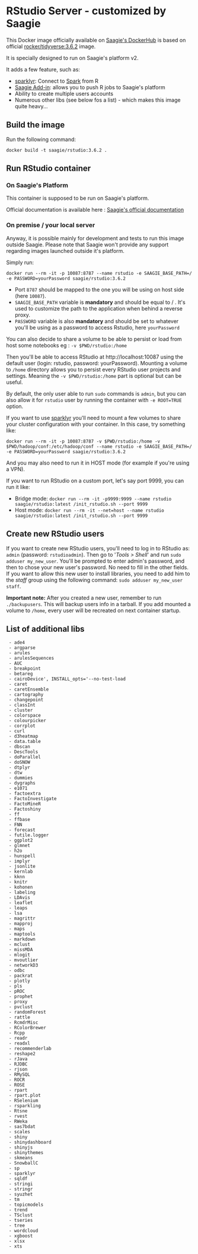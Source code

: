 # RStudio Server - customized by Saagie

This Docker image officially available on [Saagie's DockerHub](https://hub.docker.com/r/saagie/rstudio) is based on official [rocker/tidyverse:3.6.2](https://hub.docker.com/r/rocker/tidyverse/) image.

It is specially designed to run on Saagie's platform v2.

It adds a few feature, such as:
* [sparklyr](https://spark.rstudio.com/index.html): Connect to [Spark](http://spark.apache.org/) from R
* [Saagie Add-in](https://github.com/saagie/rstudio-saagie-addin): allows you to push R jobs to Saagie's platform
* Ability to create multiple users accounts
* Numerous other libs (see below fos a list) - which makes this image quite heavy...

## Build the image

Run the following command:
```
docker build -t saagie/rstudio:3.6.2 .
```
     
## Run RStudio container

### On Saagie's Platform 

This container is supposed to be run on Saagie's platform.

Official documentation is available here : [Saagie's official documentation](https://docs.saagie.io/product/latest/sdk/index.html)

### On premise / your local server

Anyway, it is possible mainly for development and tests to run this image outside Saagie.
Please note that Saagie won't provide any support regarding images launched outside it's platform.

Simply run: 
```
docker run --rm -it -p 10087:8787 --name rstudio -e SAAGIE_BASE_PATH=/ -e PASSWORD=yourPassword saagie/rstudio:3.6.2
```

 - Port `8787` should be mapped to the one you will be using on host side (here `10087`).
 - `SAAGIE_BASE_PATH` variable is **mandatory** and should be equal to / . It's used to customize the path to the application when behind a reverse proxy.
 - `PASSWORD` variable is also **mandatory** and should be set to whatever you'll be using as a password to access Rstudio, here `yourPassword`

You can also decide to share a volume to be able to persist or load from host some notebooks eg :
  `-v $PWD/rstudio:/home`

Then you'll be able to access RStudio at http://localhost:10087 using the default user (login: rstudio, password: yourPassword).
Mounting a volume to `/home` directory allows you to persist every RStudio user projects and settings. Meaning the `-v $PWD/rstudio:/home` part is optional but can be useful.

By default, the only user able to run `sudo` commands is `admin`, but you can also allow it for `rstudio` user by running the container with `-e ROOT=TRUE` option.

If you want to use [sparklyr](https://spark.rstudio.com/index.html) you'll need to mount a few volumes to share your cluster configuration with your container.
In this case, try something like:
```
docker run --rm -it -p 10087:8787 -v $PWD/rstudio:/home -v $PWD/hadoop/conf:/etc/hadoop/conf --name rstudio -e SAAGIE_BASE_PATH=/ -e PASSWORD=yourPassword saagie/rstudio:3.6.2
```
And you may also need to run it in HOST mode (for example if you're using a VPN).

If you want to run RStudio on a custom port, let's say port 9999, you can run it like:
* Bridge mode: `docker run --rm -it -p9999:9999 --name rstudio saagie/rstudio:latest /init_rstudio.sh --port 9999`
* Host mode: `docker run --rm -it --net=host --name rstudio saagie/rstudio:latest /init_rstudio.sh --port 9999`

## Create new RStudio users

If you want to create new RStudio users, you'll need to log in to RStudio as: `admin` (password: `rstudioadmin`).
Then go to '*Tools > Shell*' and run `sudo adduser my_new_user`.
You'll be prompted to enter admin's password, and then to chose your new user's password. No need to fill in the other fields.
If you want to allow this new user to install libraries, you need to add him to the *staff* group using the following command: `sudo adduser my_new_user staff`.

**Important note:** After you created a new user, remember to run `./backupusers`. This will backup users info in a tarball. If you add mounted a volume to `/home`, every user will be recreated on next container startup.

## List of additional libs 

     - ade4
     - argparse
     - arules
     - arulesSequences
     - AUC
     - breakpoint
     - betareg
     - cairoDevice', INSTALL_opts='--no-test-load
     - caret
     - caretEnsemble
     - cartography
     - changepoint
     - classInt
     - cluster
     - colorspace
     - colourpicker
     - corrplot
     - curl
     - d3heatmap
     - data.table
     - dbscan
     - DescTools
     - doParallel
     - doSNOW
     - dtplyr
     - dtw
     - dummies
     - dygraphs
     - e1071
     - factoextra
     - FactoInvestigate
     - FactoMineR
     - Factoshiny
     - ff
     - ffbase
     - FNN
     - forecast
     - futile.logger
     - ggplot2
     - glmnet
     - h2o
     - hunspell
     - implyr
     - jsonlite
     - kernlab
     - kknn
     - knitr
     - kohonen
     - labeling
     - LDAvis
     - leaflet
     - leaps
     - lsa
     - magrittr
     - mapproj
     - maps
     - maptools
     - markdown
     - mclust
     - missMDA
     - mlogit
     - mvoutlier
     - networkD3
     - odbc
     - packrat
     - plotly
     - pls
     - pROC
     - prophet
     - proxy
     - pvclust
     - randomForest
     - rattle
     - RcmdrMisc
     - RColorBrewer
     - Rcpp
     - readr
     - readxl
     - recommenderlab
     - reshape2
     - rJava
     - RJDBC
     - rjson
     - RMySQL
     - ROCR
     - ROSE
     - rpart
     - rpart.plot
     - RSelenium
     - rsparkling
     - Rtsne
     - rvest
     - RWeka
     - sas7bdat
     - scales
     - shiny
     - shinydashboard
     - shinyjs
     - shinythemes
     - skmeans
     - SnowballC
     - sp
     - sparklyr
     - sqldf
     - stringi
     - stringr
     - syuzhet
     - tm
     - topicmodels
     - trend
     - TSclust
     - tseries
     - tree
     - wordcloud
     - xgboost
     - xlsx
     - xts